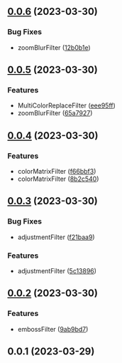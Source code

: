 ## [0.0.6](https://github.com/qq15725/modern-filters/compare/v0.0.5...v0.0.6) (2023-03-30)


### Bug Fixes

* zoomBlurFilter ([12b0b1e](https://github.com/qq15725/modern-filters/commit/12b0b1eb11ccc294f0df4649b9686ef8094d8d4c))



## [0.0.5](https://github.com/qq15725/modern-filters/compare/v0.0.4...v0.0.5) (2023-03-30)


### Features

* MultiColorReplaceFilter ([eee95ff](https://github.com/qq15725/modern-filters/commit/eee95ff2b3e60775edd6918b98dab4601e3a8fc3))
* zoomBlurFilter ([65a7927](https://github.com/qq15725/modern-filters/commit/65a79273c0d9be0a227ca6027f50b13125a21a9c))



## [0.0.4](https://github.com/qq15725/modern-filters/compare/v0.0.3...v0.0.4) (2023-03-30)


### Features

* colorMatrixFilter ([f66bbf3](https://github.com/qq15725/modern-filters/commit/f66bbf3be020bc41bf53c0b872e768744077d3d6))
* colorMatrixFilter ([8b2c540](https://github.com/qq15725/modern-filters/commit/8b2c540cc5e1b31edb89a393297ed20da33a4a31))



## [0.0.3](https://github.com/qq15725/modern-filters/compare/v0.0.2...v0.0.3) (2023-03-30)


### Bug Fixes

* adjustmentFilter ([f21baa9](https://github.com/qq15725/modern-filters/commit/f21baa98f6dec86753ac02f27d436cc2327c6af4))


### Features

* adjustmentFilter ([5c13896](https://github.com/qq15725/modern-filters/commit/5c13896ddbb541dbeb3f1c7e6a5707a785925200))



## [0.0.2](https://github.com/qq15725/modern-filters/compare/v0.0.1...v0.0.2) (2023-03-30)


### Features

* embossFilter ([9ab9bd7](https://github.com/qq15725/modern-filters/commit/9ab9bd774e93a8dd7168f109d936e2a8d3f1b2e4))



## 0.0.1 (2023-03-29)



